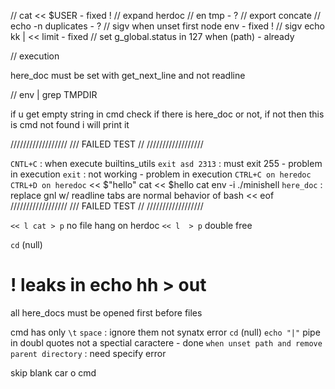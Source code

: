 // cat << $USER - fixed !
// expand herdoc
// en tmp - ?
// export concate
// echo -n duplicates - ?
// sigv when unset first node env - fixed !
// sigv echo kk | << limit - fixed
// set g_global.status in 127 when (path) - already

// execution

here_doc must be set with get_next_line and not readline

// env | grep TMPDIR


if u get empty string in cmd check if there is here_doc or not, if not then this is cmd not found i will print it

//////////////////
/// FAILED TEST // 
//////////////////

`CNTL+C` : when execute builtins_utils
`exit asd 2313` : must exit 255 - problem in execution
`exit` : not working - problem in execution
`CTRL+C on heredoc`
`CTRL+D on heredoc`
<< $"hello" cat
<< $hello cat
env -i ./minishell
`here_doc` : replace gnl w/ readline tabs are normal behavior of bash
<< eof 
//////////////////
/// FAILED TEST // 
//////////////////

`<< l cat > p`  no file hang on herdoc
`<< l  > p`  double free

`cd` (null)

# ! leaks in echo hh > out

all here_docs must be opened first before files

cmd has only `\t` `space` : ignore them not  synatx error
`cd` (null)
`echo "|"`   pipe in doubl quotes not a spectial caractere - done
`when unset path and remove parent directory` : need specify error 

skip blank car o cmd
